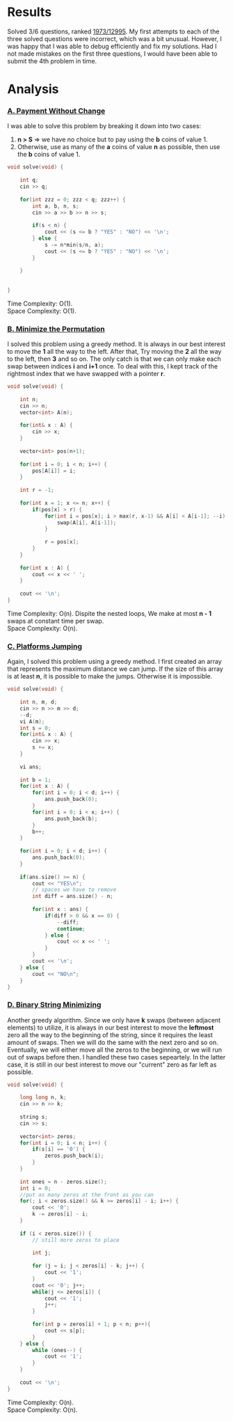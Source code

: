 # Results
Solved 3/6 questions, ranked [1973/12995](https://codeforces.com/contest/1256/standings/participant/29666016#p29666016). 
My first attempts to each of the three solved questions were incorrect, which was a bit unusual. However, I was happy that I was able to debug efficiently and fix my solutions.
Had I not made mistakes on the first three questions, I would have been able to submit the 4th problem in time.

# Analysis
### [A. Payment Without Change](https://codeforces.com/contest/1256/problem/A)
I was able to solve this problem by breaking it down into two cases:

1. **n > S** => we have no choice but to pay using the **b** coins of value 1.
2. Otherwise, use as many of the **a** coins of value **n** as possible, then use the **b** coins of value 1.
```C++
void solve(void) {
 
	int q;
	cin >> q;
 
	for(int zzz = 0; zzz < q; zzz++) {
		int a, b, n, s;
		cin >> a >> b >> n >> s;
 
		if(s < n) {
			cout << (s <= b ? "YES" : "NO") << '\n';
		} else {
			s -= n*min(s/n, a);
			cout << (s <= b ? "YES" : "NO") << '\n';
		}
 
	}
 
 
}
```
Time Complexity: O(1).<br>
Space Complexity: O(1).

### [B. Minimize the Permutation](https://codeforces.com/contest/1256/problem/B)
I solved this problem using a greedy method. It is always in our best interest to move the **1** all the way to the left.
After that, Try moving the **2** all the way to the left, then **3** and so on. The only catch is that we can only make each swap between 
indices **i** and **i+1** once. To deal with this, I kept track of the rightmost index that we have swapped with a pointer **r**.

```C++
void solve(void) {
 
	int n;
	cin >> n;
	vector<int> A(n);
 
	for(int& x : A) {
		cin >> x;
	}
 
	vector<int> pos(n+1);
 
	for(int i = 0; i < n; i++) {
		pos[A[i]] = i;
	}
 
	int r = -1;
 
	for(int x = 1; x <= n; x++) {
		if(pos[x] > r) {
			for(int i = pos[x]; i > max(r, x-1) && A[i] < A[i-1]; --i) {
				swap(A[i], A[i-1]);
			}
 
			r = pos[x];
		}
	}
 
	for(int x : A) {
		cout << x << ' ';
	}
 
	cout << '\n';
}
```
Time Complexity: O(n). Dispite the nested loops, We make at most **n - 1** swaps at constant time per swap.<br>
Space Complexity: O(n).

### [C. Platforms Jumping](https://codeforces.com/contest/1256/problem/C)
Again, I solved this problem using a greedy method. I first created an array that represents the maximum distance we can jump.
If the size of this array is at least **n**, it is possible to make the jumps. Otherwise it is impossible.
```C++
void solve(void) {
 
	int n, m, d;
	cin >> n >> m >> d;
	--d;
	vi A(m);
	int s = 0;
	for(int& x : A) {
		cin >> x;
		s += x;
	}
 
	vi ans;
 
	int b = 1;
	for(int x : A) {
		for(int i = 0; i < d; i++) {
			ans.push_back(0);
		}
		for(int i = 0; i < x; i++) {
			ans.push_back(b);
		}
		b++;
	}
 
	for(int i = 0; i < d; i++) {
		ans.push_back(0);
	}
 
	if(ans.size() >= n) {
		cout << "YES\n";
		// spaces we have to remove
		int diff = ans.size() - n;
 
		for(int x : ans) {
			if(diff > 0 && x == 0) {
				--diff;
				continue;
			} else {
				cout << x << ' ';
			}
		}
		cout << '\n';
	} else {
		cout << "NO\n";
	}
}
```
### [D. Binary String Minimizing](https://codeforces.com/contest/1256/problem/D)
Another greedy algorithm. Since we only have **k** swaps (between adjacent elements) to utilize, 
it is always in our best interest to move the **leftmost** zero all the way to the beginning of the string,
since it requires the least amount of swaps. Then we will do the same with the next zero and so on. Eventually, we will either move all the zeros to the beginning,
or we will run out of swaps before then. I handled these two cases sepeartely. In the latter case, it is still in our best interest to move our "current" zero as far left as possible.
```C++
void solve(void) {
 
	long long n, k;
	cin >> n >> k;
 
	string s;
	cin >> s;
 
	vector<int> zeros;
	for(int i = 0; i < n; i++) {
		if(s[i] == '0') {
			zeros.push_back(i);
		}
	}
 
	int ones = n - zeros.size();
	int i = 0;
	//put as many zeros at the front as you can
	for(; i < zeros.size() && k >= zeros[i] - i; i++) {
		cout << '0';
		k -= zeros[i] - i;
	}
 
	if (i < zeros.size()) {
		// still more zeros to place
 
		int j;
 
		for (j = i; j < zeros[i] - k; j++) {
			cout << '1';
		}
		cout << '0'; j++;
		while(j <= zeros[i]) {
			cout << '1';
			j++;
		}
 
		for(int p = zeros[i] + 1; p < n; p++){
			cout << s[p];
		}
	} else {
		while (ones--) {
			cout << '1';
		}
	}
 
	cout << '\n';
}
```
Time Complexity: O(n).<br>
Space Complexity: O(n).

